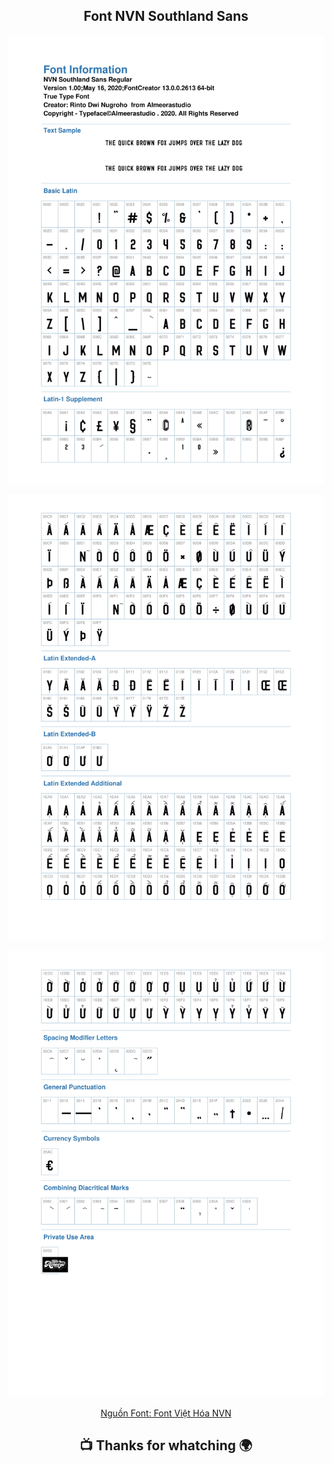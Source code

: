 ## <p align="center"> Font NVN Southland Sans</p>

<p align="center"> <img src="https://github.com/zukahai/HaiZuka/blob/master/Font/NVN-SouthlandSans/1.jpg" alt="font" /> </p>
<p align="center"> <img src="https://github.com/zukahai/HaiZuka/blob/master/Font/NVN-SouthlandSans/2.jpg" alt="font" /> </p>
<p align="center"> <img src="https://github.com/zukahai/HaiZuka/blob/master/Font/NVN-SouthlandSans/3.jpg" alt="font" /> </p>

[<p align="center"> Nguồn Font: Font Việt Hóa NVN </p>](https://www.facebook.com/NVNFONT)

## <p align="center">  :tv: Thanks for whatching :earth_africa: </p>
